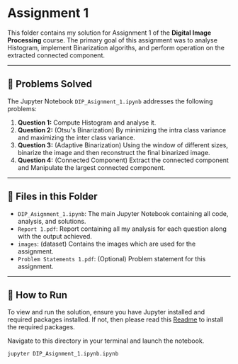 # Assignment 1

This folder contains my solution for Assignment 1 of the **Digital Image Processing** course. The primary goal of this assignment was to analyse Histogram, implement Binarization algoriths, and perform operation on the extracted connected component.

---

## 📝 Problems Solved

The Jupyter Notebook `DIP_Asignment_1.ipynb` addresses the following problems:

1.  **Question 1:** Compute Histogram and analyse it.
2.  **Question 2:** (Otsu's Binarization) By minimizing the intra class variance and maximizing the inter class variance.
3.  **Question 3:** (Adaptive Binarization) Using the window of different sizes, binarize the image and then reconstruct the final binarized image.
4.  **Question 4:** (Connected Component) Extract the connected component and Manipulate the largest connected component.

---

## 📂 Files in this Folder

* `DIP_Asignment_1.ipynb`: The main Jupyter Notebook containing all code, analysis, and solutions.
* `Report 1.pdf`: Report containing all my analysis for each question along with the output achieved.
* `images`: (dataset) Contains the images which are used for the assignment.
* `Problem Statements 1.pdf`: (Optional) Problem statement for this assignment.

---

## 🚀 How to Run

To view and run the solution, ensure you have Jupyter installed and required packages installed. If not, then please read this [Readme](../README.md) to install the required packages. 

Navigate to this directory in your terminal and launch the notebook.

```bash
jupyter DIP_Asignment_1.ipynb.ipynb
```